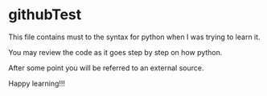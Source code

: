 # githubTest


This file contains must to the syntax for python when I was trying to learn it.

You may review the code as it goes step by step on how python. 

After some point you will be referred to an external source. 

Happy learning!!!
